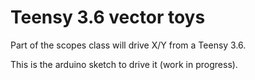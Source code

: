 # Teensy 3.6 vector toys

Part of the scopes class will drive X/Y from a Teensy 3.6.

This is the arduino sketch to drive it (work in progress).

